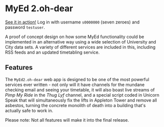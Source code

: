 MyEd 2.oh-dear
==============

[See it in action!](http://54.228.211.86/ilw/) Log in with username `s0000000` (seven zeroes) and password `testuser`.

A proof of concept design on how some MyEd functionality could be implemented
in an alternative way using a wide selection of University and City data sets.
A variety of different services are included in this, including RSS feeds and
an updated timetabling service.



Features
--------

The `MyEd2.oh-dear` web app is designed to be one of the most powerful
services ever written - not only will it have channels for the mundane
checking email and seeing your timetable, it will also boast live streams of
*Pimp My Ride* in the *Thug Lyf* channel, and a special script coded
in Unicorn Speak that will simultaneously fix the lifts in Appleton Tower and
remove all asbestos, turning the concrete monolith of death into a building
that's actually safe to work in.

Please note: Not all features will make it into the final release.

